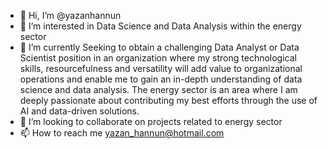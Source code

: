 - 👋 Hi, I’m @yazanhannun
- 👀 I’m interested in Data Science and Data Analysis within the energy sector
- 🌱 I’m currently Seeking to obtain a challenging Data Analyst or Data Scientist position in an organization where my strong technological skills, resourcefulness   and versatility will add value to organizational operations and enable me to gain an in-depth understanding of data science and data analysis. The energy sector is an area where I am deeply passionate about contributing my best efforts through the use of AI and data-driven solutions. 
- 💞️ I’m looking to collaborate on projects related to energy sector
- 📫 How to reach me yazan_hannun@hotmail.com

<!---
yazanhannun/yazanhannun is a ✨ special ✨ repository because its `README.md` (this file) appears on your GitHub profile.
You can click the Preview link to take a look at your changes.
--->
